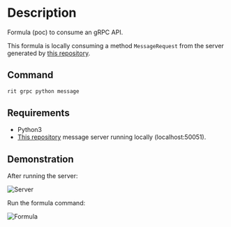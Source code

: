 # Description

Formula (poc) to consume an gRPC API.

This formula is locally consuming a method `MessageRequest` from the server generated by [this repository](https://github.com/GuillaumeFalourd/poc-grpc-python).

## Command

```bash
rit grpc python message
```

## Requirements

- Python3
- [This repository](https://github.com/GuillaumeFalourd/poc-grpc-python) message server running locally (localhost:50051).

## Demonstration

After running the server:

![Server](https://user-images.githubusercontent.com/22433243/128037062-33506c90-af5f-448c-bd0a-a4d7cabbde7e.png)

Run the formula command:

![Formula](https://user-images.githubusercontent.com/22433243/128037090-44fef5b9-9e0b-4228-ab21-df9c6854c157.png)
